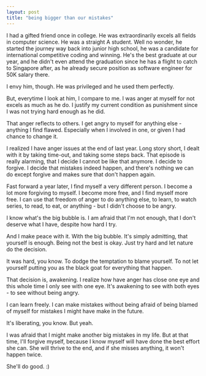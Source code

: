 ```yaml
---
layout: post
title: "being bigger than our mistakes"
--- 
```


I had a gifted friend once in college. He was extraordinarily excels all fields in computer science. He was a straight A student. Well no wonder, he started the journey way back into junior high school, he was a candidate for international competitive coding and winning. He's the best graduate at our year, and he didn't even attend the graduation since he has a flight to catch to Singapore after, as he already secure position as software engineer for 50K salary there.

I envy him, though. He was privileged and he used them perfectly.

But, everytime I look at him, I compare to me. I was anger at myself for not excels as much as he do. I justify my current condition as punishment since I was not trying hard enough as he did.

That anger reflects to others. I get angry to myself for anything else - anything I find flawed. Especially when I involved in one, or given I had chance to change it.

I realized I have anger issues at the end of last year. Long story short, I dealt with it by taking time-out, and taking some steps back. That episode is really alarming, that I decide I cannot be like that anymore. I decide to forgive. I decide that  mistakes indeed happen, and there's nothing we can do except forgive and makes sure that don't happen again.

Fast forward a year later, I find myself a very different person. I become a lot more forgiving to myself. I become more free, and I find myself more free. I can use that freedom of anger to do anything else, to learn, to watch series, to read, to eat, or anything - but I didn't choose to be angry.

I know what's the big bubble is. I am afraid that I'm not enough, that I don't deserve what I have, despite how hard I try.

And I make peace with it. With the big bubble. It's simply admitting, that yourself is enough. Being not the best is okay. Just try hard and let nature do the decision.

It was hard, you know. To dodge the temptation to blame yourself. To not let yourself putting you as the black goat for everything that happen.

That decision is, awakening. I realize how have anger has close one eye and this whole time I only see with one eye. It's awakening to see with both eyes - to see without being angry.

I can learn freely. I can make mistakes without being afraid of being blamed of myself for mistakes I might have make in the future.

It's liberating, you know. But yeah.

I was afraid that I might make another big mistakes in my life. But at that time, I'll forgive myself, because I know myself will have done the best effort she can. She will thrive to the end, and if she misses anything, it won't happen twice.

She'll do good. :)


